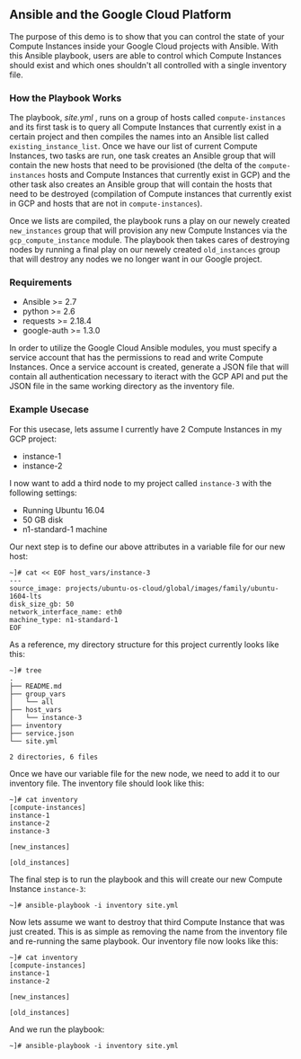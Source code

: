 ## Ansible and the Google Cloud Platform
The purpose of this demo is to show that you can control the state of your Compute Instances inside your Google Cloud projects with Ansible. With this Ansible playbook, users are able to control which Compute Instances should exist and which ones shouldn't all controlled with a single inventory file. 

### How the Playbook Works
The playbook, *site.yml* , runs on a group of hosts called `compute-instances` and its first task is to query all Compute Instances that currently exist in a certain project and then compiles the names into an Ansible list called `existing_instance_list`. Once we have our list of current Compute Instances, two tasks are run, one task creates an Ansible group that will contain the new hosts that need to be provisioned (the delta of the `compute-instances` hosts and Compute Instances that currently exist in GCP) and the other task also creates an Ansible group that will contain the hosts that need to be destroyed (compilation of Compute instances that currently exist in GCP and hosts that are not in `compute-instances`).

Once we lists are compiled, the playbook runs a play on our newely created `new_instances` group that will provision any new Compute Instances via the `gcp_compute_instance` module. The playbook then takes cares of destroying nodes by running a final play on our newely created `old_instances` group that will destroy any nodes we no longer want in our Google project.

### Requirements
* Ansible >= 2.7
* python >= 2.6
* requests >= 2.18.4
* google-auth >= 1.3.0

In order to utilize the Google Cloud Ansible modules, you must specify a service account that has the permissions to read and write Compute Instances. Once a service account is created, generate a JSON file that will contain all authentication necessary to iteract with the GCP API and put the JSON file in the same working directory as the inventory file.

### Example Usecase
For this usecase, lets assume I currently have 2 Compute Instances in my GCP project: 
* instance-1
* instance-2

I now want to add a third node to my project called `instance-3` with the following settings:
* Running Ubuntu 16.04
* 50 GB disk
* n1-standard-1 machine

Our next step is to define our above attributes in a variable file for our new host:
```
~]# cat << EOF host_vars/instance-3
---
source_image: projects/ubuntu-os-cloud/global/images/family/ubuntu-1604-lts
disk_size_gb: 50
network_interface_name: eth0
machine_type: n1-standard-1
EOF
```

As a reference, my directory structure for this project currently looks like this:
```
~]# tree
.
├── README.md
├── group_vars
│   └── all
├── host_vars
│   └── instance-3
├── inventory
├── service.json
└── site.yml

2 directories, 6 files
```
Once we have our variable file for the new node, we need to add it to our inventory file. The inventory file should look like this:
```
~]# cat inventory
[compute-instances]
instance-1
instance-2
instance-3

[new_instances]

[old_instances]
```

The final step is to run the playbook and this will create our new Compute Instance `instance-3`:
```
~]# ansible-playbook -i inventory site.yml
```

Now lets assume we want to destroy that third Compute Instance that was just created. This is as simple as removing the name from the inventory file and re-running the same playbook. Our inventory file now looks like this:
```
~]# cat inventory
[compute-instances]
instance-1
instance-2

[new_instances]

[old_instances]
```

And we run the playbook:
```
~]# ansible-playbook -i inventory site.yml
```

